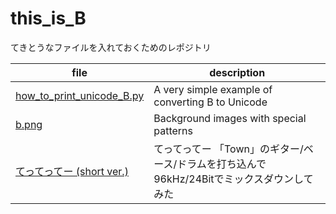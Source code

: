 # this_is_B

てきとうなファイルを入れておくためのレポジトリ

| file | description |
| ---- | ---- | 
| [how_to_print_unicode_B.py](./how_to_print_unicode_B.py) | A very simple example of converting B to Unicode |
| [b.png](./b.png) | Background images with special patterns |
| [てってってー (short ver.)](./tettette-_short.wav) | てってってー 「Town」のギター/ベース/ドラムを打ち込んで96kHz/24Bitでミックスダウンしてみた |
